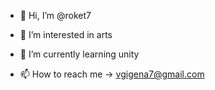 - 👋 Hi, I’m @roket7
- 👀 I’m interested in arts
- 🌱 I’m currently learning unity

- 📫 How to reach me -> vgigena7@gmail.com

